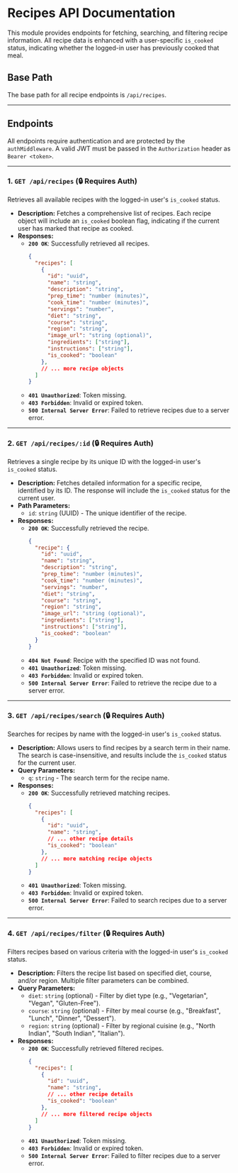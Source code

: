# Recipes API Documentation 

This module provides endpoints for fetching, searching, and filtering recipe information. All recipe data is enhanced with a user-specific `is_cooked` status, indicating whether the logged-in user has previously cooked that meal.

## Base Path

The base path for all recipe endpoints is `/api/recipes`.

-----

## Endpoints

All endpoints require authentication and are protected by the `authMiddleware`. A valid JWT must be passed in the `Authorization` header as `Bearer <token>`.

-----

### 1\. `GET /api/recipes` (🔒 Requires Auth)

Retrieves all available recipes with the logged-in user's `is_cooked` status.

  * **Description:** Fetches a comprehensive list of recipes. Each recipe object will include an `is_cooked` boolean flag, indicating if the current user has marked that recipe as cooked.
  * **Responses:**
      * **`200 OK`**: Successfully retrieved all recipes.
        ```json
        {
          "recipes": [
            {
              "id": "uuid",
              "name": "string",
              "description": "string",
              "prep_time": "number (minutes)",
              "cook_time": "number (minutes)",
              "servings": "number",
              "diet": "string",
              "course": "string",
              "region": "string",
              "image_url": "string (optional)",
              "ingredients": ["string"],
              "instructions": ["string"],
              "is_cooked": "boolean"
            },
            // ... more recipe objects
          ]
        }
        ```
      * **`401 Unauthorized`**: Token missing.
      * **`403 Forbidden`**: Invalid or expired token.
      * **`500 Internal Server Error`**: Failed to retrieve recipes due to a server error.

-----

### 2\. `GET /api/recipes/:id` (🔒 Requires Auth)

Retrieves a single recipe by its unique ID with the logged-in user's `is_cooked` status.

  * **Description:** Fetches detailed information for a specific recipe, identified by its ID. The response will include the `is_cooked` status for the current user.
  * **Path Parameters:**
      * `id`: `string` (UUID) - The unique identifier of the recipe.
  * **Responses:**
      * **`200 OK`**: Successfully retrieved the recipe.
        ```json
        {
          "recipe": {
            "id": "uuid",
            "name": "string",
            "description": "string",
            "prep_time": "number (minutes)",
            "cook_time": "number (minutes)",
            "servings": "number",
            "diet": "string",
            "course": "string",
            "region": "string",
            "image_url": "string (optional)",
            "ingredients": ["string"],
            "instructions": ["string"],
            "is_cooked": "boolean"
          }
        }
        ```
      * **`404 Not Found`**: Recipe with the specified ID was not found.
      * **`401 Unauthorized`**: Token missing.
      * **`403 Forbidden`**: Invalid or expired token.
      * **`500 Internal Server Error`**: Failed to retrieve the recipe due to a server error.

-----

### 3\. `GET /api/recipes/search` (🔒 Requires Auth)

Searches for recipes by name with the logged-in user's `is_cooked` status.

  * **Description:** Allows users to find recipes by a search term in their name. The search is case-insensitive, and results include the `is_cooked` status for the current user.
  * **Query Parameters:**
      * `q`: `string` - The search term for the recipe name.
  * **Responses:**
      * **`200 OK`**: Successfully retrieved matching recipes.
        ```json
        {
          "recipes": [
            {
              "id": "uuid",
              "name": "string",
              // ... other recipe details
              "is_cooked": "boolean"
            },
            // ... more matching recipe objects
          ]
        }
        ```
      * **`401 Unauthorized`**: Token missing.
      * **`403 Forbidden`**: Invalid or expired token.
      * **`500 Internal Server Error`**: Failed to search recipes due to a server error.

-----

### 4\. `GET /api/recipes/filter` (🔒 Requires Auth)

Filters recipes based on various criteria with the logged-in user's `is_cooked` status.

  * **Description:** Filters the recipe list based on specified diet, course, and/or region. Multiple filter parameters can be combined.
  * **Query Parameters:**
      * `diet`: `string` (optional) - Filter by diet type (e.g., "Vegetarian", "Vegan", "Gluten-Free").
      * `course`: `string` (optional) - Filter by meal course (e.g., "Breakfast", "Lunch", "Dinner", "Dessert").
      * `region`: `string` (optional) - Filter by regional cuisine (e.g., "North Indian", "South Indian", "Italian").
  * **Responses:**
      * **`200 OK`**: Successfully retrieved filtered recipes.
        ```json
        {
          "recipes": [
            {
              "id": "uuid",
              "name": "string",
              // ... other recipe details
              "is_cooked": "boolean"
            },
            // ... more filtered recipe objects
          ]
        }
        ```
      * **`401 Unauthorized`**: Token missing.
      * **`403 Forbidden`**: Invalid or expired token.
      * **`500 Internal Server Error`**: Failed to filter recipes due to a server error.